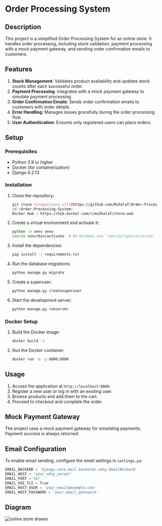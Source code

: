 # Order Processing System

## Description

This project is a simplified Order Processing System for an online store. It handles order processing, including stock validation, payment processing with a mock payment gateway, and sending order confirmation emails to customers.

## Features

1. **Stock Management**: Validates product availability and updates stock counts after each successful order.
2. **Payment Processing**: Integrates with a mock payment gateway to simulate payment processing.
3. **Order Confirmation Emails**: Sends order confirmation emails to customers with order details.
4. **Error Handling**: Manages issues gracefully during the order processing flow.
5. **User Authentication**: Ensures only registered users can place orders.

## Setup

### Prerequisites

- Python 3.9 or higher
- Docker (for containerization)
- Django 4.2.13

### Installation

1. Clone the repository:

    ```sh
    git clone <[repository_url](https://github.com/Mu5alaf/Order-Processing-System.git)>
    cd <Order-Processing-System>
    Docker Hub : https://hub.docker.com/r/mu5halaf/store-web
    ```

2. Create a virtual environment and activate it:

    ```sh
    python -m venv venv
    source venv/bin/activate  # On Windows use `venv\Scripts\activate`
    ```

3. Install the dependencies:

    ```sh
    pip install -r requirements.txt
    ```

4. Run the database migrations:

    ```sh
    python manage.py migrate
    ```

5. Create a superuser:

    ```sh
    python manage.py createsuperuser
    ```

6. Start the development server:

    ```sh
    python manage.py runserver
    ```

### Docker Setup

1. Build the Docker image:

    ```sh
    docker build -t
    ```

2. Run the Docker container:

    ```sh
    docker run -d -p 8000:8000 
    ```

## Usage

1. Access the application at `http://localhost:8000`.
2. Register a new user or log in with an existing user.
3. Browse products and add them to the cart.
4. Proceed to checkout and complete the order.

## Mock Payment Gateway

The project uses a mock payment gateway for simulating payments. Payment success is always returned.

## Email Configuration

To enable email sending, configure the email settings in `settings.py`:

```python
EMAIL_BACKEND = 'django.core.mail.backends.smtp.EmailBackend'
EMAIL_HOST = 'your_smtp_server'
EMAIL_PORT = 587
EMAIL_USE_TLS = True
EMAIL_HOST_USER = 'your_email@example.com'
EMAIL_HOST_PASSWORD = 'your_email_password'
```
## Diagram
![online store drawio](https://github.com/Mu5alaf/El-Stock/assets/109148687/4f724c1a-b291-4a82-b376-e981bd640484)
